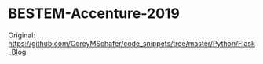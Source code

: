 # BESTEM-Accenture-2019
Original: https://github.com/CoreyMSchafer/code_snippets/tree/master/Python/Flask_Blog
